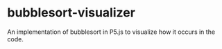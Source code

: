 # bubblesort-visualizer
An implementation of bubblesort in P5.js to visualize how it occurs in the code.
